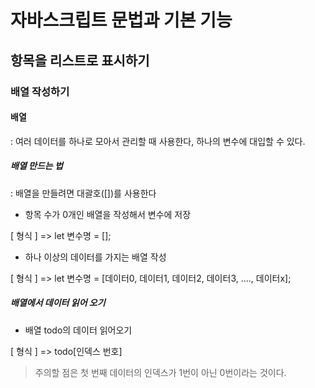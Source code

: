 # 자바스크립트 문법과 기본 기능

## 항목을 리스트로 표시하기

### 배열 작성하기

#### 배열

: 여러 데이터를 하나로 모아서 관리할 때 사용한다, 하나의 변수에 대입할 수 있다.

##### 배열 만드는 법

: 배열을 만들려면 대괄호([])를 사용한다

* 항목 수가 0개인 배열을 작성해서 변수에 저장

[ 형식 ] => let 변수명 = [];

* 하나 이상의 데이터를 가지는 배열 작성

[ 형식 ] => let 변수명 = [데이터0, 데이터1, 데이터2, 데이터3, ...., 데이터x];

##### 배열에서 데이터 읽어 오기 

* 배열 todo의 데이터 읽어오기

[ 형식 ] => todo[인덱스 번호]

> 주의할 점은 첫 번째 데이터의 인덱스가 1번이 아닌 0번이라는 것이다. 